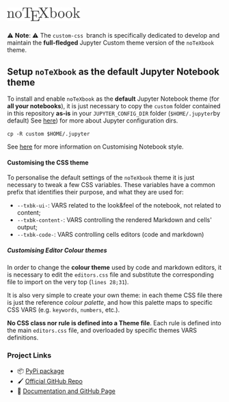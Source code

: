 # <img src="https://github.com/leriomaggio/notexbook-jupyter-theme/raw/master/docs/logo/notexbook.png" width="34%" />

⚠️ **Note**: ⚠️ 
The `custom-css `branch is specifically dedicated to develop and maintain the **full-fledged** 
Jupyter Custom theme version of the `noTeXbook` theme.

## Setup `noTeXbook` as the default Jupyter Notebook theme

To install and enable `noTeXbook` as the **default** Jupyter Notebook theme (for **all your notebooks**), it is just 
necessary to copy the `custom` folder  contained in this repository **as-is** in your `JUPYTER_CONFIG_DIR` folder 
(`$HOME/.jupyter`by default)
See [here](https://jupyter.readthedocs.io/en/latest/use/jupyter-directories.html#configuration-files)) for more about 
Jupyter configuration dirs.

```shell
cp -R custom $HOME/.jupyter
```

See [here](https://stackoverflow.com/questions/32156248/how-do-i-set-custom-css-for-my-ipython-ihaskell-jupyter-notebook/34742362#34742362) for 
more information on Customising Notebook style.

#### Customising the CSS theme

To personalise the default settings of the `noTeXbook` theme it is just necessary to tweak a few CSS variables. 
These variables have a common prefix that identifies their purpose, and what they are used for:

- `--txbk-ui-`: VARS related to the look&feel of the notebook, not related to content;
- `--txbk-content-`: VARS controlling the rendered Markdown and cells' output;
- `--txbk-code-`: VARS controlling cells editors (code and markdown)

##### Customising Editor Colour themes

In order to change the **colour theme** used by code and markdown editors, it is necessary to edit 
the `editors.css` file and substitute the corresponding file to import on the very top (`lines 28;31`). 

It is also very simple to create your own theme: in each theme CSS file there is just the reference  _colour palette_, 
and how this palette maps to specific CSS VARS (e.g. `keywords`, `numbers`, etc.).

**No CSS class nor rule is defined into a Theme file**. 
Each rule is defined into the main `editors.css` file, and overloaded by specific themes VARS definitions.

### Project Links

- 📦 [PyPi package](https://pypi.org/project/notexbook-theme/)
- 🖌 [Official GitHub Repo](https://github.com/leriomaggio/notexbook-jupyter-theme/)
- 🚀 [Documentation and GitHub Page](https://leriomaggio.github.io/notexbook-jupyter-theme/)
